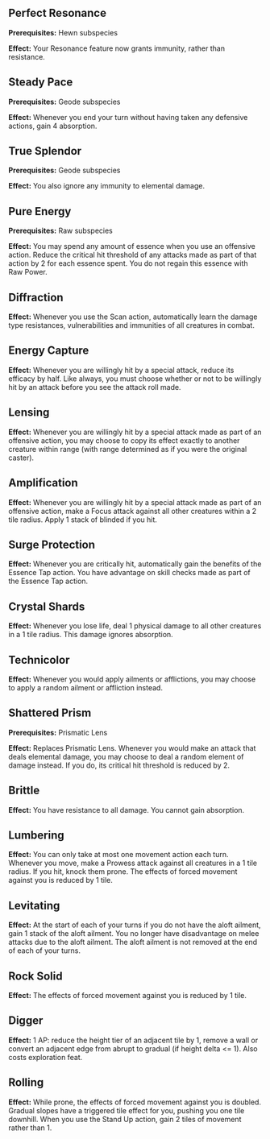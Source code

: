## Perfect Resonance
**Prerequisites:** Hewn subspecies

**Effect:** Your Resonance feature now grants immunity, rather than resistance.

## Steady Pace
**Prerequisites:** Geode subspecies

**Effect:** Whenever you end your turn without having taken any defensive actions, gain 4 absorption.

## True Splendor
**Prerequisites:** Geode subspecies

**Effect:** You also ignore any immunity to elemental damage.

## Pure Energy
**Prerequisites:** Raw subspecies

**Effect:** You may spend any amount of essence when you use an offensive action. Reduce the critical hit threshold of any attacks made as part of that action by 2 for each essence spent. You do not regain this essence with Raw Power.

## Diffraction
**Effect:** Whenever you use the Scan action, automatically learn the damage type resistances, vulnerabilities and immunities of all creatures in combat.

## Energy Capture
**Effect:** Whenever you are willingly hit by a special attack, reduce its efficacy by half. Like always, you must choose whether or not to be willingly hit by an attack before you see the attack roll made.

## Lensing
**Effect:** Whenever you are willingly hit by a special attack made as part of an offensive action, you may choose to copy its effect exactly to another creature within range (with range determined as if you were the original caster).

## Amplification
**Effect:** Whenever you are willingly hit by a special attack made as part of an offensive action, make a Focus attack against all other creatures within a 2 tile radius. Apply 1 stack of blinded if you hit.

## Surge Protection
**Effect:** Whenever you are critically hit, automatically gain the benefits of the Essence Tap action. You have advantage on skill checks made as part of the Essence Tap action.

## Crystal Shards
**Effect:** Whenever you lose life, deal 1 physical damage to all other creatures in a 1 tile radius. This damage ignores absorption.

## Technicolor
**Effect:** Whenever you would apply ailments or afflictions, you may choose to apply a random ailment or affliction instead.

## Shattered Prism
**Prerequisites:** Prismatic Lens

**Effect:** Replaces Prismatic Lens. Whenever you would make an attack that deals elemental damage, you may choose to deal a random element of damage instead. If you do, its critical hit threshold is reduced by 2.

## Brittle
**Effect:** You have resistance to all damage. You cannot gain absorption.

## Lumbering
**Effect:** You can only take at most one movement action each turn. Whenever you move, make a Prowess attack against all creatures in a 1 tile radius. If you hit, knock them prone. The effects of forced movement against you is reduced by 1 tile.

## Levitating
**Effect:** At the start of each of your turns if you do not have the aloft ailment, gain 1 stack of the aloft ailment. You no longer have disadvantage on melee attacks due to the aloft ailment. The aloft ailment is not removed at the end of each of your turns.

## Rock Solid
**Effect:** The effects of forced movement against you is reduced by 1 tile.

## Digger
**Effect:** 1 AP: reduce the height tier of an adjacent tile by 1, remove a wall or convert an adjacent edge from abrupt to gradual (if height delta <= 1). Also costs exploration feat.

## Rolling
**Effect:** While prone, the effects of forced movement against you is doubled. Gradual slopes have a triggered tile effect for you, pushing you one tile downhill. When you use the Stand Up action, gain 2 tiles of movement rather than 1.

